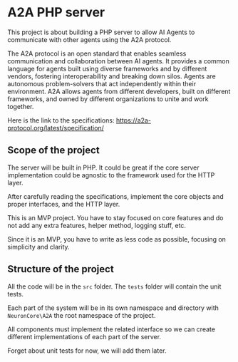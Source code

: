 # A2A PHP server

This project is about building a PHP server to allow AI Agents to communicate with other agents using the A2A protocol.

The A2A protocol is an open standard that enables seamless communication and collaboration between AI agents. 
It provides a common language for agents built using diverse frameworks and by different vendors, fostering 
interoperability and breaking down silos. Agents are autonomous problem-solvers that act independently within their environment. 
A2A allows agents from different developers, built on different frameworks, and owned by different organizations to unite and work together.

Here is the link to the specifications: https://a2a-protocol.org/latest/specification/

## Scope of the project

The server will be built in PHP. It could be great if the core server implementation could be agnostic to the framework used for the HTTP layer. 

After carefully reading the specifications, implement the core objects and proper interfaces, and the HTTP layer.

This is an MVP project. You have to stay focused on core features and do not add any extra features, helper method, logging stuff, etc.

Since it is an MVP, you have to write as less code as possible, focusing on simplicity and clarity.

## Structure of the project

All the code will be in the `src` folder. The `tests` folder will contain the unit tests.

Each part of the system will be in its own namespace and directory with `NeuronCore\A2A` the root namespace of the project.

All components must implement the related interface so we can create different implementations of each part of the server.

Forget about unit tests for now, we will add them later.